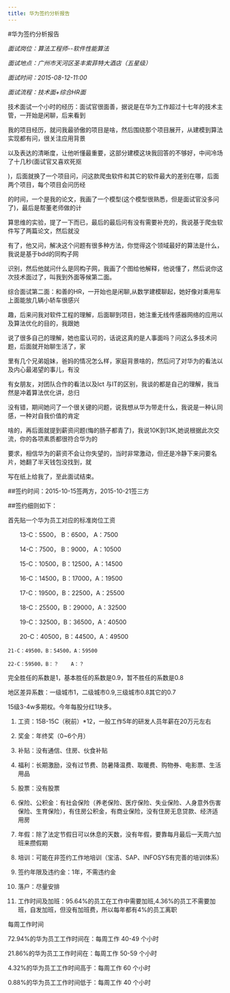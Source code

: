 ```yaml
---
title: 华为签约分析报告
---
```


#华为签约分析报告

*面试岗位：算法工程师--软件性能算法*  

*面试地点：广州市天河区圣丰索菲特大酒店（五星级）*  

*面试时间：2015-08-12-11:00*  

*面试流程：技术面+综合HR面*  

  

  

技术面试一个小时的经历：面试官很面善，据说是在华为工作超过十七年的技术主管，一开始是闲聊，后来看到  

我的项目经历，就问我最骄傲的项目是啥，然后围绕那个项目展开，从建模到算法实现都有问，很关注应用背景  

以及表达的清晰度，让他听懂最重要，这部分建模这块我回答的不够好，中间冷场了十几秒(面试官又喜欢死抠  

)，后面就换了一个项目问，问这款爬虫软件和其它的软件最大的差别在哪，后面两个项目，每个项目会问历经  

的时间，一个是我的论文，我画了一个模型(这个模型很熟悉，但是面试官没多问了)，最后是帮董老师做的计  

算思维的实验，提了一下而已，最后的最后问有没有需要补充的，我说基于爬虫软件写了两篇论文，然后就没  

有了，他又问，解决这个问题有很多种方法，你觉得这个领域最好的算法是什么，我说是基于bdd的同构子网  

识别，然后他就问什么是同构子网，我画了个图给他解释，他说懂了，然后说你这次技术面过了，叫我到外面等候第二面。  

综合面试第二面：和善的HR，一开始也是闲聊,从数学建模聊起，她好像对乘用车上面能放几辆小轿车很感兴  

趣，后来问我对软件工程的理解，后面聊到项目，她注重无线传感器网络的应用以及算法优化的目的，我跟她  

说了很多自己的理解，她也蛮认可的，话说这真的是人事面吗？问这么多技术问题，后面就开始聊生活了，家  

里有几个兄弟姐妹，爸妈的情况怎么样，家庭背景啥的，然后问了对华为的看法以及内心最渴望的事儿，有没  

有女朋友，对团队合作的看法以及lct 与IT的区别，我谈的都是自己的理解，我当然是冲着算法优化讲，总归  

没有错，期间她问了一个很关键的问题，说我想从华为带走什么，我说是一种认同感，一种对自我价值的肯定  

啥的，再后面就提到薪资问题(悔的肠子都青了)，我说10K到13K,她说根据此次交流，你的各项素质都很符合华为的  

要求，相信华为的薪资不会让你失望的，当时非常激动，但还是冷静下来问要名片，她翻了半天钱包没找到，就  

写在纸上给我了，至此面试结束。  

  

##签约时间：2015-10-15签两方，2015-10-21签三方  

##签约细则如下：  

  

首先贴一个华为员工对应的标准岗位工资  

　　13-C：5500， B：6500， A：7500  

　　14-C：7500， B：9000， A：10500  

　　15-C：10500，B：12500，A：14500  

　　16-C：14500，B：17000，A：19500  

　　17-C：19500，B：22500，A：25500  

　　18-C：25500，B：29000，A：32500  

　　19-C：32500，B：36500，A：40500  

　　20-C：40500，B：44500，A：49500  

    21-C：49500，B：54500，A：59500  

    22-C：59500，B：？    A：？  

      

完全胜任的系数是1，基本胜任的系数是0.9，暂不胜任的系数是0.8  

地区差异系数：一级城市1，二级城市0.9,三级城市0.8其它的0.7  

15级3-4w多期权。今年每股分红1块多。  

  

1.	工资：15B-15C（税前）*12，一般工作5年的研发人员年薪在20万元左右  

2.	奖金：年终奖（0~6个月）  

3.	补贴：没有通信、住房、伙食补贴  

4.	福利：长期激励，没有过节费、防暑降温费、取暖费、购物券、电影票、生活用品  

5.	股票：没有股票  

6.	保险、公积金：有社会保险（养老保险、医疗保险、失业保险、人身意外伤害保险、生育保险），有住房公积金，有商业保险，没有住房无息贷款、经济适用房  

7.	年假：除了法定节假日可以休息的天数，没有年假，要靠每月最后一天周六加班来攒假期  

8.	培训：可能在非签约工作地培训（宝洁、SAP、INFOSYS有完善的培训体系）  

9.	签约年限及违约金：1年，不需违约金  

10.	落户：尽量安排  

11.	工作时间及加班：95.64%的员工在工作中需要加班,4.36%的员工不需要加班，自发加班，但没有加班费，所以每年都有4%的员工离职  

每周工作时间  

72.94%的华为员工工作时间在：每周工作 40-49 个小时  

21.86%的华为员工工作时间在：每周工作 50-59 个小时  

4.32%的华为员工工作时间高于：每周工作 60 个小时  

0.88%的华为员工工作时间低于：每周工作 40 个小时

